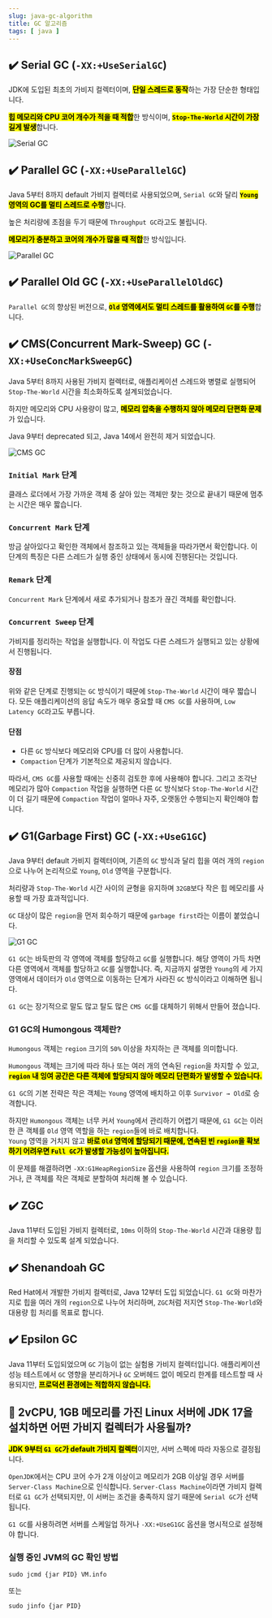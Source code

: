 ```yaml
---
slug: java-gc-algorithm
title: GC 알고리즘
tags: [ java ]
---
```


## ✔️ Serial GC (`-XX:+UseSerialGC`)
JDK에 도입된 최초의 가비지 컬렉터이며, <mark>**단일 스레드로 동작**</mark>하는 가장 단순한 형태입니다.

<mark>**힙 메모리와 CPU 코어 개수가 적을 때 적합**</mark>한 방식이며, <mark>**`Stop-The-World` 시간이 가장 길게 발생**</mark>합니다.

![Serial GC](img/serial-gc.png)

## ✔️ Parallel GC (`-XX:+UseParallelGC`)
Java 5부터 8까지 default 가비지 컬렉터로 사용되었으며, `Serial GC`와 달리 <mark>**`Young` 영역의 GC를 멀티 스레드로 수행**</mark>합니다.

높은 처리량에 초점을 두기 때문에 `Throughput GC`라고도 불립니다.

<mark>**메모리가 충분하고 코어의 개수가 많을 때 적합**</mark>한 방식입니다.

![Parallel GC](img/parallel-gc.png)

## ✔️ Parallel Old GC (`-XX:+UseParallelOldGC`)
`Parallel GC`의 향상된 버전으로, <mark>**`Old` 영역에서도 멀티 스레드를 활용하여 `GC`를 수행**</mark>합니다.

## ✔️ CMS(Concurrent Mark-Sweep) GC (`-XX:+UseConcMarkSweepGC`)
Java 5부터 8까지 사용된 가비지 컬렉터로, 애플리케이션 스레드와 병렬로 실행되어 `Stop-The-World` 시간을 최소화하도록 설계되었습니다. 

하지만 메모리와 CPU 사용량이 많고, <mark>**메모리 압축을 수행하지 않아 메모리 단편화 문제**</mark>가 있습니다. 

Java 9부터 deprecated 되고, Java 14에서 완전히 제거 되었습니다.

![CMS GC](img/cms-gc.png)

### `Initial Mark` 단계
클래스 로더에서 가장 가까운 객체 중 살아 있는 객체만 찾는 것으로 끝내기 때문에 멈추는 시간은 매우 짧습니다.

### `Concurrent Mark` 단계
방금 살아있다고 확인한 객체에서 참조하고 있는 객체들을 따라가면서 확인합니다. 
이 단계의 특징은 다른 스레드가 실행 중인 상태에서 동시에 진행된다는 것입니다.

### `Remark` 단계
`Concurrent Mark` 단계에서 새로 추가되거나 참조가 끊긴 객체를 확인합니다. 

### `Concurrent Sweep` 단계
가비지를 정리하는 작업을 실행합니다. 이 작업도 다른 스레드가 실행되고 있는 상황에서 진행됩니다.

#### 장점
위와 같은 단계로 진행되는 `GC` 방식이기 때문에 `Stop-The-World` 시간이 매우 짧습니다. 모든 애플리케이션의 응답 속도가 매우 중요할 때 `CMS GC`를 사용하며, `Low Latency GC`라고도 부릅니다.

#### 단점
* 다른 `GC` 방식보다 메모리와 CPU를 더 많이 사용합니다.
* `Compaction` 단계가 기본적으로 제공되지 않습니다.

따라서, `CMS GC`를 사용할 때에는 신중히 검토한 후에 사용해야 합니다. 그리고 조각난 메모리가 많아 `Compaction` 작업을 실행하면 다른 `GC` 방식보다 `Stop-The-World` 시간이 더 길기 때문에 `Compaction` 작업이 얼마나 자주, 오랫동안 수행되는지 확인해야 합니다.

## ✔️ G1(Garbage First) GC (`-XX:+UseG1GC`)
Java 9부터 default 가비지 컬렉터이며, 기존의 `GC` 방식과 달리 힙을 여러 개의 `region`으로 나누어 논리적으로 `Young`, `Old` 영역을 구분합니다.

처리량과 `Stop-The-World` 시간 사이의 균형을 유지하며 `32GB`보다 작은 힙 메모리를 사용할 때 가장 효과적입니다.

`GC` 대상이 많은 `region`을 먼저 회수하기 때문에 `garbage first`라는 이름이 붙었습니다.

![G1 GC](img/g1-gc.png)

`G1 GC`는 바둑판의 각 영역에 객체를 할당하고 `GC`를 실행합니다. 해당 영역이 가득 차면 다른 영역에서 객체를 할당하고 `GC`를 실행합니다. 즉, 지금까지 설명한 `Young`의 세 가지 영역에서 데이터가 `Old` 영역으로 이동하는 단계가 사라진 `GC` 방식이라고 이해하면 됩니다.

`G1 GC`는 장기적으로 말도 많고 탈도 많은 `CMS GC`를 대체하기 위해서 만들어 졌습니다.

### G1 GC의 Humongous 객체란?
`Humongous` 객체는 `region` 크기의 `50%` 이상을 차지하는 큰 객체를 의미합니다. 

`Humongous` 객체는 크기에 따라 하나 또는 여러 개의 연속된 `region`을 차지할 수 있고, <mark>**`region` 내 잉여 공간은 다른 객체에 할당되지 않아 메모리 단편화가 발생할 수 있습니다.**</mark>

`G1 GC`의 기본 전략은 작은 객체는 `Young` 영역에 배치하고 이후 `Survivor → Old`로 승격합니다.

하지만 `Humongous` 객체는 너무 커서 `Young`에서 관리하기 어렵기 때문에, `G1 GC`는 이러한 큰 객체를 `Old` 영역 역할을 하는 `region`들에 바로 배치합니다.  
`Young` 영역을 거치지 않고 <mark>**바로 `Old` 영역에 할당되기 때문에, 연속된 빈 `region`을 확보하기 어려우면 `Full GC`가 발생할 가능성이 높아집니다.**</mark>

이 문제를 해결하려면 `-XX:G1HeapRegionSize` 옵션을 사용하여 `region` 크기를 조정하거나, 큰 객체를 작은 객체로 분할하여 처리해 볼 수 있습니다.

## ✔️ ZGC
Java 11부터 도입된 가비지 컬렉터로, `10ms` 이하의 `Stop-The-World` 시간과 대용량 힙을 처리할 수 있도록 설계 되었습니다.

## ✔️ Shenandoah GC
Red Hat에서 개발한 가비지 컬렉터로, Java 12부터 도입 되었습니다. `G1 GC`와 마찬가지로 힙을 여러 개의 `region`으로 나누어 처리하며, `ZGC`처럼 저지연 `Stop-The-World`와 대용량 힙 처리를 목표로 합니다.

## ✔️ Epsilon GC
Java 11부터 도입되었으며 `GC` 기능이 없는 실험용 가비지 컬렉터입니다. 애플리케이션 성능 테스트에서 `GC` 영향을 분리하거나 `GC` 오버헤드 없이 메모리 한계를 테스트할 때 사용되지만, <mark>**프로덕션 환경에는 적합하지 않습니다.**</mark>

## 📌 2vCPU, 1GB 메모리를 가진 Linux 서버에 JDK 17을 설치하면 어떤 가비지 컬렉터가 사용될까?
<mark>**JDK 9부터 `G1 GC`가 default 가비지 컬렉터**</mark>이지만, 서버 스펙에 따라 자동으로 결정됩니다.

`OpenJDK`에서는 CPU 코어 수가 2개 이상이고 메모리가 2GB 이상일 경우 서버를 `Server-Class Machine`으로 인식합니다. `Server-Class Machine`이라면 가비지 컬렉터로 `G1 GC`가 선택되지만, 이 서버는 조건을 충족하지 않기 때문에 `Serial GC`가 선택됩니다.

`G1 GC`를 사용하려면 서버를 스케일업 하거나 `-XX:+UseG1GC` 옵션을 명시적으로 설정해야 합니다.

### 실행 중인 JVM의 GC 확인 방법
```shell
sudo jcmd {jar PID} VM.info
```
또는
```shell
sudo jinfo {jar PID}
```